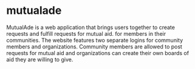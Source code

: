 # mutualade

MutualAde is a web application that brings users together to create requests and fulfill requests for mutual aid. for members in their communities. The website features two separate logins for community members and organizations. Community members are allowed to post requests for mutual aid and organizations can create their own boards of aid they are willing to give. 

